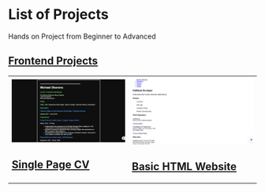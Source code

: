# List of Projects

Hands on Project from Beginner to Advanced

## [Frontend Projects](https://roadmap.sh/frontend)

<table>
    <tbody>
        <td>
            <a href="https://github.com/mike-degreat/Developer-Roadmap-projects/tree/main/Frontend%20Projects/01-Single-page-cv">
                    <img src="image/Screenshot 2025-02-27 at 22.27.40.png" alt='single page cv finished'/>
            </a>
            <h2><a href='https://roadmap.sh/projects/single-page-cv'>Single Page CV</a></h2>
        </td>
        <td>
            <a href="https://github.com/mike-degreat/Developer-Roadmap-projects/tree/main/Frontend%20Projects/01-Single-page-cv">
                    <img src="image/Screenshot 2025-02-28 at 21.23.02.png" alt='Basic Html Website'/>
            </a>
            <h2><a href='https://github.com/mike-degreat/Developer-Roadmap-projects/tree/main/Frontend%20Projects/02-Basic-HTML-Website'>Basic HTML Website</a></h2>
        </td>
    </tbody>
</table>
